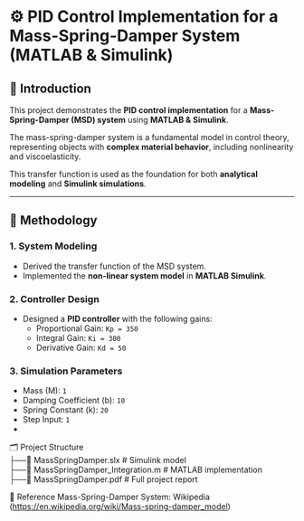 # ⚙️ PID Control Implementation for a Mass-Spring-Damper System (MATLAB & Simulink)

## 📖 Introduction
This project demonstrates the **PID control implementation** for a **Mass-Spring-Damper (MSD) system** using **MATLAB & Simulink**.  

The mass-spring-damper system is a fundamental model in control theory, representing objects with **complex material behavior**, including nonlinearity and viscoelasticity.  

This transfer function is used as the foundation for both **analytical modeling** and **Simulink simulations**.

---

## 🔬 Methodology
### 1. **System Modeling**
- Derived the transfer function of the MSD system.  
- Implemented the **non-linear system model** in **MATLAB Simulink**.  

### 2. **Controller Design**
- Designed a **PID controller** with the following gains:  
  - Proportional Gain: `Kp = 350`  
  - Integral Gain: `Ki = 300`  
  - Derivative Gain: `Kd = 50`  

### 3. **Simulation Parameters**
- Mass (M): `1`  
- Damping Coefficient (b): `10`  
- Spring Constant (k): `20`  
- Step Input: `1`
- 
🗂️ Project Structure
<br />
├──📄 MassSpringDamper.slx            # Simulink model
<br />
├──📄 MassSpringDamper_Integration.m  # MATLAB implementation
<br />
├──📄 MassSpringDamper.pdf            # Full project report

📌 Reference
Mass-Spring-Damper System: Wikipedia (https://en.wikipedia.org/wiki/Mass-spring-damper_model)
